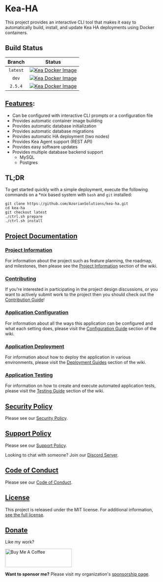 # Kea-HA

This project provides an interactive CLI tool that makes it easy to automatically build, install, and update
Kea HA deployments using Docker containers.

## Build Status

|  Branch  |                                                                                                            Status                                                                                                            |
|:--------:|:----------------------------------------------------------------------------------------------------------------------------------------------------------------------------------------------------------------------------:|
| `latest` |    [![Kea Docker Image](https://github.com/AzorianSolutions/kea-ha/actions/workflows/build-and-publish.yml/badge.svg?branch=latest)](https://github.com/AzorianSolutions/kea-ha/actions/workflows/build-and-publish.yml)     |
|  `dev`   |      [![Kea Docker Image](https://github.com/AzorianSolutions/kea-ha/actions/workflows/build-and-publish.yml/badge.svg?branch=dev)](https://github.com/AzorianSolutions/kea-ha/actions/workflows/build-and-publish.yml)      |
| `2.5.4`  | [![Kea Docker Image](https://github.com/AzorianSolutions/kea-ha/actions/workflows/build-and-publish.yml/badge.svg?branch=release/2.5.4)](https://github.com/AzorianSolutions/kea-ha/actions/workflows/build-and-publish.yml) |

## [Features](https://github.com/AzorianSolutions/kea-ha/blob/main/docs/wiki/project/features.md):

- Can be configured with interactive CLI prompts or a configuration file
- Provides automatic container image building
- Provides automatic database initialization
- Provides automatic database migrations
- Provides automatic HA deployment (two nodes)
- Provides Kea Agent support (REST API)
- Provides easy software updates
- Provides multiple database backend support
    - MySQL
    - Postgres

## TL;DR

To get started quickly with a simple deployment, execute the following commands on a *nix based system
with `bash` and `git` installed:

```
git clone https://github.com/AzorianSolutions/kea-ha.git
cd kea-ha
git checkout latest
./ctrl.sh prepare
./ctrl.sh install
```

## [Project Documentation](https://github.com/AzorianSolutions/kea-ha/blob/main/docs/README.md)

### [Project Information](https://github.com/AzorianSolutions/kea-ha/blob/main/docs/wiki/project/README.md)

For information about the project such as feature planning, the roadmap, and milestones, then please see the
[Project Information](https://github.com/AzorianSolutions/kea-ha/blob/main/docs/wiki/project/README.md) section of the
wiki.

### [Contributing](https://github.com/AzorianSolutions/kea-ha/blob/main/docs/wiki/contributing/README.md)

If you're interested in participating in the project design discussions, or you want to actively submit work to the
project then you should check out the
[Contribution Guide](https://github.com/AzorianSolutions/kea-ha/blob/main/docs/wiki/contributing/README.md)!

### [Application Configuration](https://github.com/AzorianSolutions/kea-ha/blob/main/docs/wiki/configuration/README.md)

For information about all the ways this application can be configured and what each setting does, please visit the
[Configuration Guide](https://github.com/AzorianSolutions/kea-ha/blob/main/docs/wiki/configuration/README.md) section of
the wiki.

### [Application Deployment](https://github.com/AzorianSolutions/kea-ha/blob/main/docs/wiki/deployment/README.md)

For information about how to deploy the application in various environments, please visit the
[Deployment Guides](https://github.com/AzorianSolutions/kea-ha/blob/main/docs/wiki/deployment/README.md) section of the
wiki.

### [Application Testing](https://github.com/AzorianSolutions/kea-ha/blob/main/docs/wiki/testing/README.md)

For information on how to create and execute automated application tests, please visit the
[Testing Guide](https://github.com/AzorianSolutions/kea-ha/blob/main/docs/wiki/testing/README.md) section of the wiki.

## [Security Policy](https://github.com/AzorianSolutions/kea-ha/blob/main/.github/SECURITY.md)

Please see our
[Security Policy](https://github.com/AzorianSolutions/kea-ha/blob/main/.github/SECURITY.md).

## [Support Policy](https://github.com/AzorianSolutions/kea-ha/blob/main/docs/wiki/support/README.md)

Please see our
[Support Policy](https://github.com/AzorianSolutions/kea-ha/blob/main/docs/wiki/support/README.md).

Looking to chat with someone? Join our [Discord Server](https://discord.azorian.solutions).

## [Code of Conduct](https://github.com/AzorianSolutions/kea-ha/blob/main/.github/CODE_OF_CONDUCT.md)

Please see our
[Code of Conduct](https://github.com/AzorianSolutions/kea-ha/blob/main/.github/CODE_OF_CONDUCT.md).

## [License](https://github.com/AzorianSolutions/kea-ha/blob/main/LICENSE)

This project is released under the MIT license. For additional
information, [see the full license](https://github.com/AzorianSolutions/kea-ha/blob/main/LICENSE).

## [Donate](https://www.buymeacoffee.com/AzorianMatt)

Like my work?

<a href="https://www.buymeacoffee.com/AzorianMatt" target="_blank"><img src="https://cdn.buymeacoffee.com/buttons/v2/default-blue.png" alt="Buy Me A Coffee" style="height: 60px !important;width: 217px !important;" ></a>

**Want to sponsor me?** Please visit my organization's [sponsorship page](https://github.com/sponsors/AzorianSolutions).
